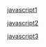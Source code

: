 [javascript1](https://github.com/qianjilou/mycourses/blob/master/javascript/javascript1.md)

[javascript2](https://github.com/qianjilou/mycourses/blob/master/javascript/javascript2.md)

[javascript3](https://github.com/qianjilou/mycourses/blob/master/javascript/javascript3.md)

